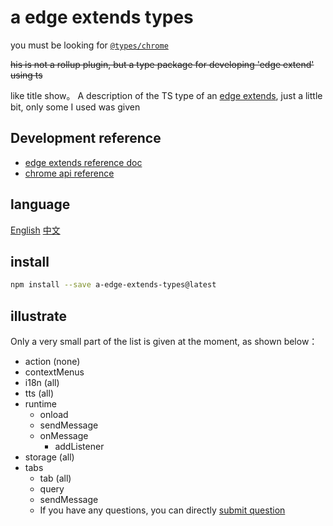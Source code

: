 # a edge extends types

you must be looking for [`@types/chrome`](https://www.npmjs.com/package/@types/chrome)

~~his is not a rollup plugin, but a type package for developing 'edge extend' using ts~~

like title show。
A description of the TS type of an [edge extends](), just a little bit, only some I used was given

## Development reference

- [edge extends reference doc](https://learn.microsoft.com/en-us/microsoft-edge/extensions-chromium/)
- [chrome api reference](https://developer.chrome.com/docs/extensions/reference/api/tts)

## language

[English](https://github.com/lmssee/npm-a-edge-extends-types/blob/main/README.md) [中文](https://github.com/lmssee/npm-a-edge-extends-types/blob/main/自述文件.md)

## install

```sh
npm install --save a-edge-extends-types@latest
```

## illustrate

Only a very small part of the list is given at the moment, as shown below：

- action (none)
- contextMenus
- i18n (all)
- tts (all)
- runtime
  - onload
  - sendMessage
  - onMessage
    - addListener
- storage (all)
- tabs
  - tab (all)
  - query
  - sendMessage
  - If you have any questions, you can directly [submit question](https://github.com/lmssee/npm-a-edge-extends-types/issues/new)
